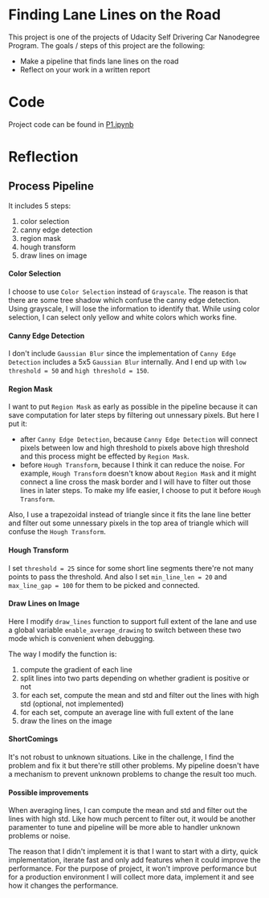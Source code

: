 # Finding Lane Lines on the Road
This project is one of the projects of Udacity Self Drivering Car Nanodegree Program.  The goals / steps of this project are the following:
  - Make a pipeline that finds lane lines on the road
  - Reflect on your work in a written report

# Code
Project code can be found in [P1.ipynb](https://github.com/CtheSky/udacity-finding-lanelines/blob/master/P1.ipynb)

# Reflection
## Process Pipeline
It includes 5 steps:
  1. color selection
  2. canny edge detection
  3. region mask
  4. hough transform
  5. draw lines on image
  
#### Color Selection
I choose to use `Color Selection` instead of `Grayscale`. The reason is that there are some tree shadow 
which confuse the canny edge detection. Using grayscale, I will lose the information to identify that. 
While using color selection, I can select only yellow and white colors which works fine.

#### Canny Edge Detection
I don't include `Gaussian Blur` since the implementation of `Canny Edge Detection` includes a 5x5 `Gaussian Blur` internally.
And I end up with `low threshold = 50` and `high threshold = 150`.

#### Region Mask
I want to put `Region Mask` as early as possible in the pipeline because it can save computation for later steps 
by filtering out unnessary pixels. But here I put it:
 - after `Canny Edge Detection`, because `Canny Edge Detection` will connect pixels between low and high threshold to 
 pixels above high threshold and this process might be effected by `Region Mask`.
 - before `Hough Transform`, because I think it can reduce the noise. For example, `Hough Transform` doesn't know about 
 `Region Mask` and it might connect a line cross the mask border and I will have to filter out those lines in later steps.
 To make my life easier, I choose to put it before `Hough Transform`.
   
Also, I use a trapezoidal instead of triangle since it fits the lane line better and 
filter out some unnessary pixels in the top area of triangle which will confuse the `Hough Transform`.
 
 
#### Hough Transform
I set `threshold = 25` since for some short line segments there're not many points to pass the threshold. And also
I set `min_line_len = 20` and `max_line_gap = 100` for them to be picked and connected.

#### Draw Lines on Image
Here I modify `draw_lines` function to support full extent of the lane and use a global variable `enable_average_drawing`
to switch between these two mode which is convenient when debugging.

The way I modify the function is:
  1. compute the gradient of each line
  2. split lines into two parts depending on whether gradient is positive or not
  3. for each set, compute the mean and std and filter out the lines with high std (optional, not implemented)
  4. for each set, compute an average line with full extent of the lane
  5. draw the lines on the image
  
#### ShortComings
It's not robust to unknown situations. Like in the challenge, I find the problem and fix it but there're still other 
problems. My pipeline doesn't have a mechanism to prevent unknown problems to change the result too much.

#### Possible improvements
When averaging lines, I can compute the mean and std and filter out the lines with high std. Like how much percent to filter out,
it would be another paramenter to tune and pipeline will be more able to handler unknown problems or noise.

The reason that I didn't implement it is that I want to start with a dirty, quick implementation, iterate fast and
only add features when it could improve the performance. For the purpose of project, it won't improve performance but
for a production environment I will collect more data, implement it and see how it changes the performance.
